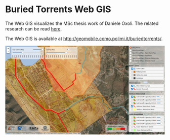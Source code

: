 # Buried Torrents Web GIS

The Web GIS visualizes the MSc thesis work of Daniele Oxoli. The related research can be read <a href="https://rdcu.be/6zVM">here</a>.

The Web GIS is available at http://geomobile.como.polimi.it/buriedtorrents/.

![buried_torrents](data/screenshot.png)
